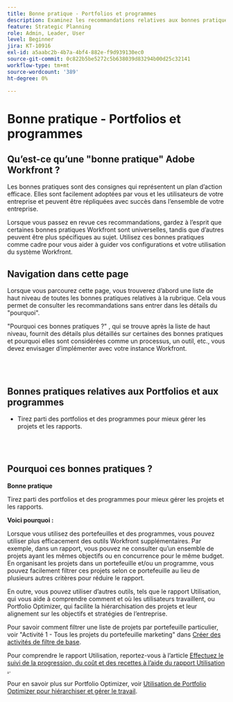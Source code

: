 ```yaml
---
title: Bonne pratique - Portfolios et programmes
description: Examinez les recommandations relatives aux bonnes pratiques des experts d’Adobe Workfront concernant la configuration, la gestion et l’utilisation de portefeuilles et de programmes.
feature: Strategic Planning
role: Admin, Leader, User
level: Beginner
jira: KT-10916
exl-id: a5aabc2b-4b7a-4bf4-882e-f9d939130ec0
source-git-commit: 0c822b5be5272c5b638039d83294b00d25c32141
workflow-type: tm+mt
source-wordcount: '389'
ht-degree: 0%

---
```


# Bonne pratique - Portfolios et programmes

## Qu’est-ce qu’une &quot;bonne pratique&quot; Adobe Workfront ?

Les bonnes pratiques sont des consignes qui représentent un plan d’action efficace. Elles sont facilement adoptées par vous et les utilisateurs de votre entreprise et peuvent être répliquées avec succès dans l’ensemble de votre entreprise.

Lorsque vous passez en revue ces recommandations, gardez à l’esprit que certaines bonnes pratiques Workfront sont universelles, tandis que d’autres peuvent être plus spécifiques au sujet. Utilisez ces bonnes pratiques comme cadre pour vous aider à guider vos configurations et votre utilisation du système Workfront.

## Navigation dans cette page

Lorsque vous parcourez cette page, vous trouverez d’abord une liste de haut niveau de toutes les bonnes pratiques relatives à la rubrique. Cela vous permet de consulter les recommandations sans entrer dans les détails du &quot;pourquoi&quot;.

&quot;Pourquoi ces bonnes pratiques ?&quot; , qui se trouve après la liste de haut niveau, fournit des détails plus détaillés sur certaines des bonnes pratiques et pourquoi elles sont considérées comme un processus, un outil, etc., vous devez envisager d’implémenter avec votre instance Workfront.

</br>
</br>

## Bonnes pratiques relatives aux Portfolios et aux programmes

* Tirez parti des portfolios et des programmes pour mieux gérer les projets et les rapports.

</br>
</br>

## Pourquoi ces bonnes pratiques ?

**Bonne pratique**

Tirez parti des portfolios et des programmes pour mieux gérer les projets et les rapports.

**Voici pourquoi :**

Lorsque vous utilisez des portefeuilles et des programmes, vous pouvez utiliser plus efficacement des outils Workfront supplémentaires. Par exemple, dans un rapport, vous pouvez ne consulter qu’un ensemble de projets ayant les mêmes objectifs ou en concurrence pour le même budget. En organisant les projets dans un portefeuille et/ou un programme, vous pouvez facilement filtrer ces projets selon ce portefeuille au lieu de plusieurs autres critères pour réduire le rapport.

En outre, vous pouvez utiliser d’autres outils, tels que le rapport Utilisation, qui vous aide à comprendre comment et où les utilisateurs travaillent, ou Portfolio Optimizer, qui facilite la hiérarchisation des projets et leur alignement sur les objectifs et stratégies de l’entreprise.

Pour savoir comment filtrer une liste de projets par portefeuille particulier, voir &quot;Activité 1 - Tous les projets du portefeuille marketing&quot; dans [Créer des activités de filtre de base](https://experienceleague.adobe.com/docs/workfront-learn/tutorials-workfront/reporting/basic-reporting/create-a-basic-filter-activity.html).

Pour comprendre le rapport Utilisation, reportez-vous à l’article [Effectuez le suivi de la progression, du coût et des recettes à l’aide du rapport Utilisation .](https://experienceleague.adobe.com/docs/workfront/using/manage-resources/resource-utilization/view-utilization-information.html?lang=en#track-progress-cost-and-revenue-with-the-utilization-report).

Pour en savoir plus sur Portfolio Optimizer, voir [Utilisation de Portfolio Optimizer pour hiérarchiser et gérer le travail](https://experienceleague.adobe.com/docs/workfront-learn/tutorials-workfront/manage-work/portfolios/prioritize-and-manage-work-with-portfolios.html).
